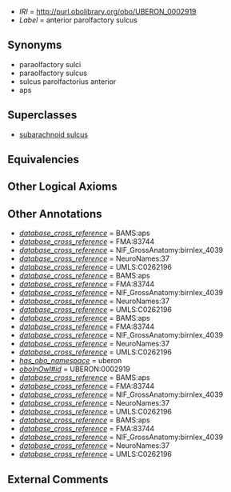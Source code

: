  * *IRI* = http://purl.obolibrary.org/obo/UBERON_0002919
 * *Label* = anterior parolfactory sulcus

## Synonyms

 * paraolfactory sulci
 * paraolfactory sulcus
 * sulcus parolfactorius anterior
 * aps

## Superclasses

 * [subarachnoid sulcus](../../UBERON/34/UBERON_0008334.md)

## Equivalencies


## Other Logical Axioms


## Other Annotations

 * *[database_cross_reference](../../ef/oboInOwl#hasDbXref.md)* = BAMS:aps
 * *[database_cross_reference](../../ef/oboInOwl#hasDbXref.md)* = FMA:83744
 * *[database_cross_reference](../../ef/oboInOwl#hasDbXref.md)* = NIF_GrossAnatomy:birnlex_4039
 * *[database_cross_reference](../../ef/oboInOwl#hasDbXref.md)* = NeuroNames:37
 * *[database_cross_reference](../../ef/oboInOwl#hasDbXref.md)* = UMLS:C0262196
 * *[database_cross_reference](../../ef/oboInOwl#hasDbXref.md)* = BAMS:aps
 * *[database_cross_reference](../../ef/oboInOwl#hasDbXref.md)* = FMA:83744
 * *[database_cross_reference](../../ef/oboInOwl#hasDbXref.md)* = NIF_GrossAnatomy:birnlex_4039
 * *[database_cross_reference](../../ef/oboInOwl#hasDbXref.md)* = NeuroNames:37
 * *[database_cross_reference](../../ef/oboInOwl#hasDbXref.md)* = UMLS:C0262196
 * *[database_cross_reference](../../ef/oboInOwl#hasDbXref.md)* = BAMS:aps
 * *[database_cross_reference](../../ef/oboInOwl#hasDbXref.md)* = FMA:83744
 * *[database_cross_reference](../../ef/oboInOwl#hasDbXref.md)* = NIF_GrossAnatomy:birnlex_4039
 * *[database_cross_reference](../../ef/oboInOwl#hasDbXref.md)* = NeuroNames:37
 * *[database_cross_reference](../../ef/oboInOwl#hasDbXref.md)* = UMLS:C0262196
 * *[has_obo_namespace](../../ce/oboInOwl#hasOBONamespace.md)* = uberon
 * *[oboInOwl#id](../../id/oboInOwl#id.md)* = UBERON:0002919
 * *[database_cross_reference](../../ef/oboInOwl#hasDbXref.md)* = BAMS:aps
 * *[database_cross_reference](../../ef/oboInOwl#hasDbXref.md)* = FMA:83744
 * *[database_cross_reference](../../ef/oboInOwl#hasDbXref.md)* = NIF_GrossAnatomy:birnlex_4039
 * *[database_cross_reference](../../ef/oboInOwl#hasDbXref.md)* = NeuroNames:37
 * *[database_cross_reference](../../ef/oboInOwl#hasDbXref.md)* = UMLS:C0262196
 * *[database_cross_reference](../../ef/oboInOwl#hasDbXref.md)* = BAMS:aps
 * *[database_cross_reference](../../ef/oboInOwl#hasDbXref.md)* = FMA:83744
 * *[database_cross_reference](../../ef/oboInOwl#hasDbXref.md)* = NIF_GrossAnatomy:birnlex_4039
 * *[database_cross_reference](../../ef/oboInOwl#hasDbXref.md)* = NeuroNames:37
 * *[database_cross_reference](../../ef/oboInOwl#hasDbXref.md)* = UMLS:C0262196

## External Comments

